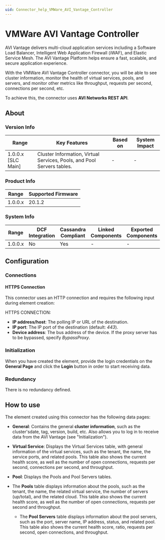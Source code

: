 ```yaml
---
uid: Connector_help_VMWare_AVI_Vantage_Controller
---
```


# VMWare AVI Vantage Controller

AVI Vantage delivers multi-cloud application services including a Software Load Balancer, Intelligent Web Application Firewall (iWAF), and Elastic Service Mesh. The AVI Vantage Platform helps ensure a fast, scalable, and secure application experience.

With the VMWare AVI Vantage Controller connector, you will be able to see cluster information, monitor the health of virtual services, pools, and servers, and monitor other metrics like throughput, requests per second, connections per second, etc.

To achieve this, the connector uses **AVI Networks REST API**.

## About

### Version Info

| **Range**            | **Key Features**                                                       | **Based on** | **System Impact** |
|----------------------|------------------------------------------------------------------------|--------------|-------------------|
| 1.0.0.x \[SLC Main\] | Cluster Information, Virtual Services, Pools, and Pool Servers tables. | \-           | \-                |

### Product Info

| **Range** | **Supported Firmware** |
|-----------|------------------------|
| 1.0.0.x   | 20.1.2                 |

### System Info

| **Range** | **DCF Integration** | **Cassandra Compliant** | **Linked Components** | **Exported Components** |
|-----------|---------------------|-------------------------|-----------------------|-------------------------|
| 1.0.0.x   | No                  | Yes                     | \-                    | \-                      |

## Configuration

### Connections

#### HTTPS Connection

This connector uses an HTTP connection and requires the following input during element creation:

HTTPS CONNECTION:

- **IP address/host**: The polling IP or URL of the destination.
- **IP port**: The IP port of the destination (default: *443*).
- **Device address**: The bus address of the device. If the proxy server has to be bypassed, specify *BypassProxy*.

### Initialization

When you have created the element, provide the login credentials on the **General Page** and click the **Login** button in order to start receiving data.

### Redundancy

There is no redundancy defined.

## How to use

The element created using this connector has the following data pages:

- **General**: Contains the general **cluster information**, such as the cluster'sdate, tag, version, build, etc. Also allows you to log in to receive data from the AVI Vantage (see "Initialization").

- **Virtual Service**: Displays the Virtual Services table, with general information of the virtual services, such as the tenant, the name, the service ports, and related pools. This table also shows the current health score, as well as the number of open connections, requests per second, connections per second, and throughput.

- **Pool**: Displays the Pools and Pool Servers tables.

- The **Pools** table displays information about the pools, such as the tenant, the name, the related virtual service, the number of servers (up/total), and the related cloud. This table also shows the current health score, as well as the number of open connections, requests per second and throughput.
  - The **Pool Servers** table displays information about the pool servers, such as the port, server name, IP address, status, and related pool. This table also shows the current health score, ratio, requests per second, open connections, and throughput.
